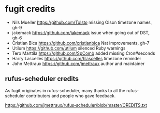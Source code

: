 
# fugit credits

* Nils Mueller https://github.com/Tolsto missing Olson timezone names, gh-9
* jakemack https://github.com/jakemack issue when going out of DST, gh-6
* Cristian Bica https://github.com/cristianbica Nat improvements, gh-7
* Utilum https://github.com/utilum silenced Ruby warnings
* Tero Marttila https://github.com/SpComb added missing Cron#seconds
* Harry Lascelles https://github.com/hlascelles timezone reminder
* John Mettraux https://github.com/jmettraux author and maintainer


## rufus-scheduler credits

As fugit originates in rufus-scheduler, many thanks to all the
rufus-scheduler contributors and people who gave feedback.

https://github.com/jmettraux/rufus-scheduler/blob/master/CREDITS.txt

